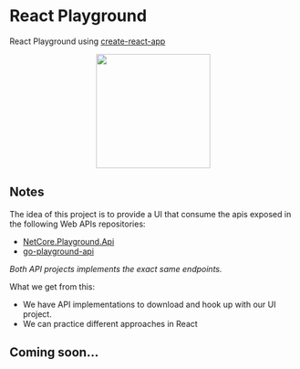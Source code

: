 # React Playground
React Playground using [create-react-app](https://github.com/facebook/create-react-app)

<p align="center">
  <img height="200" src="https://upload.wikimedia.org/wikipedia/commons/thumb/4/47/React.svg/800px-React.svg.png">
</p>

## Notes
The idea of this project is to provide a UI that consume the apis exposed in the following Web APIs repositories:
- [NetCore.Playground.Api](https://github.com/joacod/NetCore.Playground.Api)
- [go-playground-api](https://github.com/joacod/go-playground-api)

*Both API projects implements the exact same endpoints.*

What we get from this:
- We have API implementations to download and hook up with our UI project.
- We can practice different approaches in React

## Coming soon...
